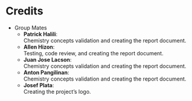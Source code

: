 # Credits

- Group Mates
  - **Patrick Halili**:\
    Chemistry concepts validation and creating the report document.
  - **Allen Hizon**:\
    Testing, code review, and creating the report document.
  - **Juan Jose Lacson**:\
    Chemistry concepts validation and creating the report document.
  - **Anton Pangilinan**:\
    Chemistry concepts validation and creating the report document.
  - **Josef Plata**:\
    Creating the project’s logo.
